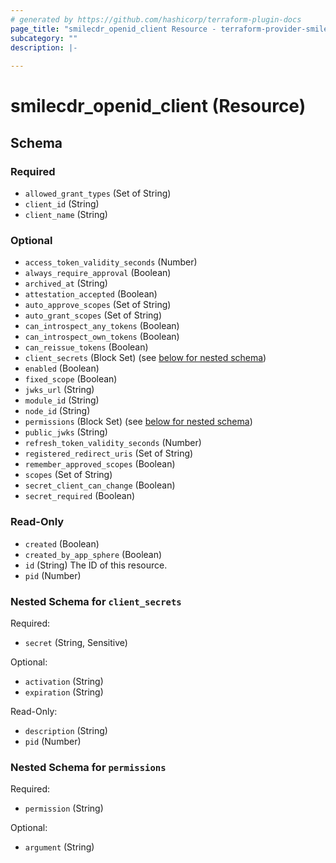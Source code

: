 ```yaml
---
# generated by https://github.com/hashicorp/terraform-plugin-docs
page_title: "smilecdr_openid_client Resource - terraform-provider-smilecdr"
subcategory: ""
description: |-
  
---
```


# smilecdr_openid_client (Resource)





<!-- schema generated by tfplugindocs -->
## Schema

### Required

- `allowed_grant_types` (Set of String)
- `client_id` (String)
- `client_name` (String)

### Optional

- `access_token_validity_seconds` (Number)
- `always_require_approval` (Boolean)
- `archived_at` (String)
- `attestation_accepted` (Boolean)
- `auto_approve_scopes` (Set of String)
- `auto_grant_scopes` (Set of String)
- `can_introspect_any_tokens` (Boolean)
- `can_introspect_own_tokens` (Boolean)
- `can_reissue_tokens` (Boolean)
- `client_secrets` (Block Set) (see [below for nested schema](#nestedblock--client_secrets))
- `enabled` (Boolean)
- `fixed_scope` (Boolean)
- `jwks_url` (String)
- `module_id` (String)
- `node_id` (String)
- `permissions` (Block Set) (see [below for nested schema](#nestedblock--permissions))
- `public_jwks` (String)
- `refresh_token_validity_seconds` (Number)
- `registered_redirect_uris` (Set of String)
- `remember_approved_scopes` (Boolean)
- `scopes` (Set of String)
- `secret_client_can_change` (Boolean)
- `secret_required` (Boolean)

### Read-Only

- `created` (Boolean)
- `created_by_app_sphere` (Boolean)
- `id` (String) The ID of this resource.
- `pid` (Number)

<a id="nestedblock--client_secrets"></a>
### Nested Schema for `client_secrets`

Required:

- `secret` (String, Sensitive)

Optional:

- `activation` (String)
- `expiration` (String)

Read-Only:

- `description` (String)
- `pid` (Number)


<a id="nestedblock--permissions"></a>
### Nested Schema for `permissions`

Required:

- `permission` (String)

Optional:

- `argument` (String)
